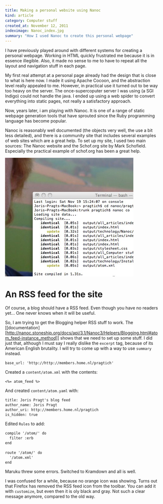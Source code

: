 ```yaml
--- 
title: Making a personal website using Nanoc
kind: article
category: Computer stuff
created_at: November 12, 2011
indeximage: Nanoc_index.jpg
summary: "How I used Nanoc to create this personal webpage"
---
```


I have previously played around with different systems for creating a personal webpage. Working in HTML quickly frustrated me because it is in essence illegible. Also, it made no sense to me to have to repeat all the layout and navigation stuff in each page.

My first real attempt at a personal page already had the design that is close to what is here now. I made it using Apache Cocoon, and the abstraction level really appealed to me. However, in practical use it turned out to be way too heavy on the server. The once-supercoputer server I was using (a SGI Indigo) could not handle the java. I ended up using a web spider to convert everything into static pages, not really a satisfactory approach.

Now, years later, i am playing with Nanoc. It is one of a range of static webpage generation tools that have sprouted since the Ruby programming language has become popular. 

Nanoc is reasonably well documented (the objects very well, the use a bit less detailed), and there is a community site that includes several examples of web sites which are a great help. To set up my site, I used two main sources: The Nanoc website and the Schof.org site by Mark Schofield. Especially the practical example of schof.org has been a great help.

![Screenshot of nanoc running](nanoc-ss.jpg)

An RSS feed for the site
=================

Of course, a blog should have a RSS feed. Even though you have no readers yet... One never knows when it will be useful.

So, I am trying to get the Blogging helper RSS stuff to work. The [[documentation][http://nanoc.stoneship.org/docs/api/3.1/Nanoc3/Helpers/Blogging.html#atom_feed-instance_method]] shows that we need to set up some stuff. I did just that, although I must say I really dislike the `excerpt` tag, because of its American English brutality. I will try to come up with a way to use `summary` instead.

    base_url: 'http://http://members.home.nl/pragtich'

Created a `content/atom.xml` with the contents:

    <%= atom_feed %>

And created `content/atom.yaml` with:

	title: Joris Pragt's blog feed
	author_name: Joris Pragt
	author_uri: http://members.home.nl/pragtich
	is_hidden: true

Edited `Rules` to add:


	compile '/atom/' do
	  filter :erb
	end

	route '/atom/' do
	  '/atom.xml'
	end

Maruku threw some errors. Switched to Kramdown and all is well. 

I was confused for a while, because no orange icon was showing. Turns out that Firefox has removed the RSS feed icon from the toolbar. You can add it with `customize`, but even then it is oly black and gray. Not such a clear message anymore, compared to the old way. 

